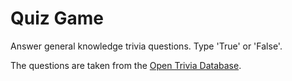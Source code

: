 # Quiz Game

Answer general knowledge trivia questions. Type 'True' or 'False'.

The questions are taken from the [Open Trivia Database](https://opentdb.com).